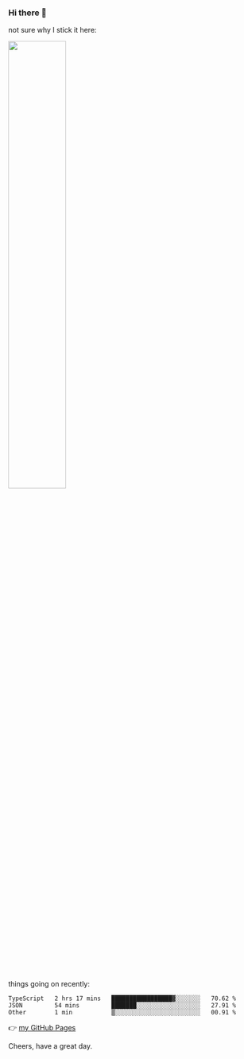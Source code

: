 ### Hi there 👋

not sure why I stick it here:

[<img width="48%" src="https://github-readme-stats.vercel.app/api?username=ykzhukian&show_icons=true&theme=dracula">](https://github.com/anuraghazra/github-readme-stats)


things going on recently:

<!--START_SECTION:waka-->

```text
TypeScript   2 hrs 17 mins   █████████████████▓░░░░░░░   70.62 %
JSON         54 mins         ███████░░░░░░░░░░░░░░░░░░   27.91 %
Other        1 min           ▒░░░░░░░░░░░░░░░░░░░░░░░░   00.91 %
```

<!--END_SECTION:waka-->

👉 [my GitHub Pages](https://ykzhukian.github.io)

Cheers, have a great day.

